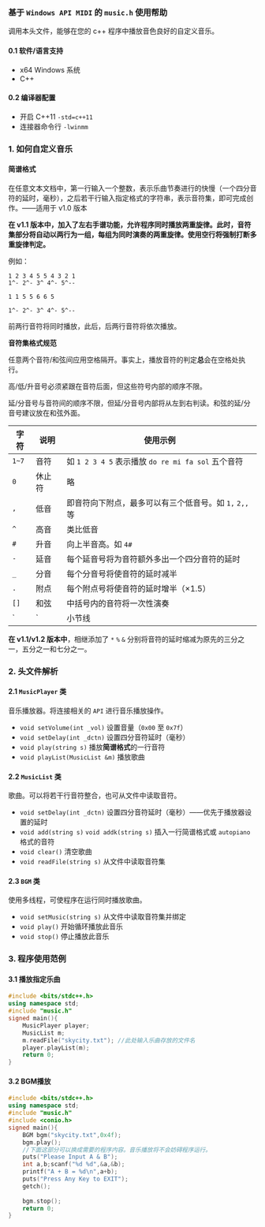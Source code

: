 ### 基于 `Windows API MIDI` 的 `music.h` 使用帮助

调用本头文件，能够在您的 c++ 程序中播放音色良好的自定义音乐。

#### 0.1 软件/语言支持

+ x64 Windows 系统
+ C++

#### 0.2 编译器配置

+ 开启 C++11 `-std=c++11`
+ 连接器命令行 `-lwinmm` 

### 1. 如何自定义音乐

#### 简谱格式

在任意文本文档中，第一行输入一个整数，表示乐曲节奏进行的快慢（一个四分音符的延时，毫秒），之后若干行输入指定格式的字符串，表示音符集，即可完成创作。——适用于 v1.0 版本

**在 v1.1 版本中，加入了左右手谱功能，允许程序同时播放两重旋律。此时，音符集部分将自动以两行为一组，每组为同时演奏的两重旋律。使用空行将强制打断多重旋律判定。**

例如：

```
1 2 3 4 5 5 4 3 2 1
1^- 2^- 3^ 4^- 5^--

1 1 5 5 6 6 5

1^- 2^- 3^ 4^- 5^--
```

前两行音符将同时播放，此后，后两行音符将依次播放。


**音符集格式规范**

任意两个音符/和弦间应用空格隔开。事实上，播放音符的判定**总**会在空格处执行。

高/低/升音号必须紧跟在音符后面，但这些符号内部的顺序不限。

延/分音号与音符间的顺序不限，但延/分音号内部将从左到右判读。和弦的延/分音号建议放在和弦外面。

| 字符  | 说明   | 使用示例                                               |
| ----- | ------ | ------------------------------------------------------ |
| `1~7` | 音符   | 如 `1 2 3 4 5` 表示播放 `do re mi fa sol` 五个音符     |
| `0`   | 休止符 | 略                                                     |
| `,`   | 低音   | 即音符向下附点，最多可以有三个低音号。如 `1,` `2,,` 等 |
| `^`   | 高音   | 类比低音                                               |
| `#`   | 升音   | 向上半音高。如 `4#`                                    |
| `-`   | 延音   | 每个延音号将为音符额外多出一个四分音符的延时           |
| `_`   | 分音   | 每个分音号将使音符的延时减半                           |
| `.`   | 附点   | 每个附点号将使音符的延时增半（×1.5）                   |
| `[]`  | 和弦   | 中括号内的音符将一次性演奏                             |
| `|`   | 小节线 | 程序将忽略这个符号                                     |

**在 v1.1/v1.2 版本中**，相继添加了 `*` `%` `&` 分别将音符的延时缩减为原先的三分之一，五分之一和七分之一。

### 2. 头文件解析

#### 2.1 `MusicPlayer` 类

音乐播放器。将连接相关的 `API` 进行音乐播放操作。

+ `void setVolume(int _vol)` 设置音量（`0x00` 至 `0x7f`）
+ `void setDelay(int _dctn)` 设置四分音符延时（毫秒）
+ `void play(string s)` 播放**简谱格式**的一行音符
+ `void playList(MusicList &m)` 播放歌曲

#### 2.2 `MusicList` 类

歌曲。可以将若干行音符整合，也可从文件中读取音符。

+ `void setDelay(int _dctn)` 设置四分音符延时（毫秒）——优先于播放器设置的延时
+ `void add(string s)` `void addk(string s)` 插入一行简谱格式或 `autopiano` 格式的音符
+ `void clear()` 清空歌曲
+ `void readFile(string s)` 从文件中读取音符集

#### 2.3 `BGM` 类

使用多线程，可使程序在运行同时播放歌曲。

+ `void setMusic(string s)` 从文件中读取音符集并绑定
+ `void play()` 开始循环播放此音乐
+ `void stop()` 停止播放此音乐

### 3. 程序使用范例

#### 3.1 播放指定乐曲

```cpp
#include <bits/stdc++.h>
using namespace std;
#include "music.h"
signed main(){
	MusicPlayer player;
	MusicList m;
	m.readFile("skycity.txt"); //此处输入乐曲存放的文件名
	player.playList(m);
	return 0;
}
```

#### 3.2 BGM播放

```cpp
#include <bits/stdc++.h>
using namespace std;
#include "music.h"
#include <conio.h>
signed main(){
	BGM bgm("skycity.txt",0x4f);
	bgm.play();
    //下面这部分可以换成需要的程序内容。音乐播放将不会妨碍程序运行。
	puts("Please Input A & B");
	int a,b;scanf("%d %d",&a,&b);
	printf("A + B = %d\n",a+b);
	puts("Press Any Key to EXIT");
	getch();
    
	bgm.stop();
	return 0;
}
```
